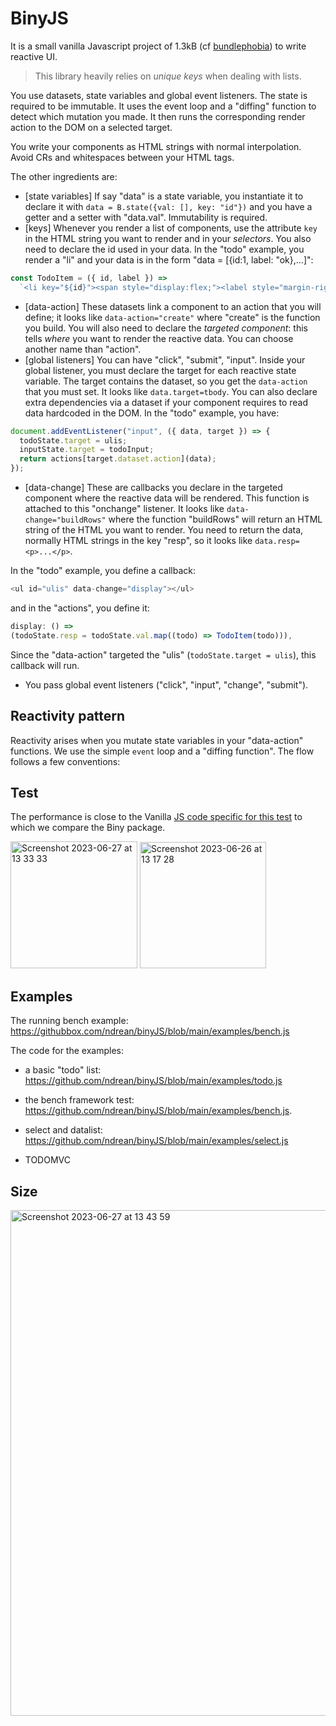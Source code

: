 # BinyJS

It is a small vanilla Javascript project of 1.3kB (cf [bundlephobia](https://bundlephobia.com/package/binyjs@0.3.0)) to write reactive UI.

> This library heavily relies on _unique keys_ when dealing with lists.

You use datasets, state variables and global event listeners. The state is required to be immutable. It uses the event loop and a "diffing" function to detect which mutation you made. It then runs the corresponding render action to the DOM on a selected target.

You write your components as HTML strings with normal interpolation. Avoid CRs and whitespaces between your HTML tags.

The other ingredients are:

- [state variables] If say "data" is a state variable, you instantiate it to declare it with `data = B.state({val: [], key: "id"})` and you have a getter and a setter with "data.val". Immutability is required.
- [keys] Whenever you render a list of components, use the attribute `key` in the HTML string you want to render and in your _selectors_. You also need to declare the id used in your data. In the "todo" example, you render a "li" and your data is in the form "data = [{id:1, label: "ok},...]":

```js
const TodoItem = ({ id, label }) =>
  `<li key="${id}"><span style="display:flex;"><label style="margin-right:10px;">${label}</label><input type="checkbox" id="ckb" data-action="removeLi" value=${inputState.val}/></spa n></li>`;
```

- [data-action] These datasets link a component to an action that you will define; it looks like `data-action="create"` where "create" is the function you build. You will also need to declare the _targeted component_: this tells _where_ you want to render the reactive data. You can choose another name than "action".
- [global listeners] You can have "click", "submit", "input". Inside your global listener, you must declare the target for each reactive state variable. The target contains the dataset, so you get the `data-action` that you must set. It looks like `data.target=tbody`. You can also declare extra dependencies via a dataset if your component requires to read data hardcoded in the DOM. In the "todo" example, you have:

```js
document.addEventListener("input", ({ data, target }) => {
  todoState.target = ulis;
  inputState.target = todoInput;
  return actions[target.dataset.action](data);
});
```

- [data-change] These are callbacks you declare in the targeted component where the reactive data will be rendered. This function is attached to this "onchange" listener. It looks like `data-change="buildRows"` where the function "buildRows" will return an HTML string of the HTML you want to render. You need to return the data, normally HTML strings in the key "resp", so it looks like `data.resp=<p>...</p>`.

In the "todo" example, you define a callback:

```js
<ul id="ulis" data-change="display"></ul>
```

and in the "actions", you define it:

```js
display: () =>
(todoState.resp = todoState.val.map((todo) => TodoItem(todo))),
```

Since the "data-action" targeted the "ulis" (`todoState.target = ulis`), this callback will run.

- You pass global event listeners ("click", "input", "change", "submit").

## Reactivity pattern

Reactivity arises when you mutate state variables in your "data-action" functions. We use the simple `event` loop and a "diffing function". The flow follows a few conventions:

## Test

The performance is close to the Vanilla [JS code specific for this test](https://github.com/krausest/js-framework-benchmark) to which we compare the Biny package.

<img width="203" alt="Screenshot 2023-06-27 at 13 33 33" src="https://github.com/ndrean/binyJS/assets/6793008/a869d1e1-9f04-42c9-b8b0-4e7f005c9b4b">

<img width="202" alt="Screenshot 2023-06-26 at 13 17 28" src="https://github.com/ndrean/binyJS/assets/6793008/8dc77a66-6975-4e83-8c3c-eb6df9d257a9">

## Examples

The running bench example:
<https://githubbox.com/ndrean/binyJS/blob/main/examples/bench.js>

The code for the examples:

- a basic "todo" list: <https://github.com/ndrean/binyJS/blob/main/examples/todo.js>

- the bench framework test: <https://github.com/ndrean/binyJS/blob/main/examples/bench.js>.

- select and datalist: <https://github.com/ndrean/binyJS/blob/main/examples/select.js>
- TODOMVC

## Size

<img width="809" alt="Screenshot 2023-06-27 at 13 43 59" src="https://github.com/ndrean/binyJS/assets/6793008/e01ea587-3d09-4815-a354-4d2807255511">
